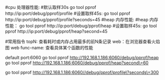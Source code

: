 #cpu 处理器性能: 
	#默认取样30s
		go tool pprof http://ip:port/debug/pprof/profile
	#设置取样45s:
		go tool pprof http://ip:port/debug/pprof/profile\?seconds\=45
#heap 内存性能: 
	#heap 内存性能：
		go tool pprof http://ip:port/debug/pprof/heap
	#设置取样45s:
		go tool pprof http://ip:port/debug/pprof/heap\?second\=45

#常用指令
	topN: 查看耗时或内存占用最多的前N条记录
	web：在浏览器查看火焰图
	web func-name: 查看具体某个函数的性能

default port:6060
go tool pprof http://192.168.1.186:6060/debug/pprof/heap
go tool pprof http://192.168.1.186:6060/debug/pprof/heap?second\=60

go tool pprof http://192.168.1.186:6060//debug/pprof/profile\?seconds\=300